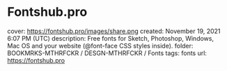 # Fontshub.pro

cover: https://fontshub.pro/images/share.png
created: November 19, 2021 6:07 PM (UTC)
description: Free fonts for Sketch, Photoshop, Windows, Mac OS and your website (@font-face CSS styles inside).
folder: BOOKMRKS-MTHRFCKR / DESGN-MTHRFCKR / Fonts
tags: fonts
url: https://fontshub.pro
